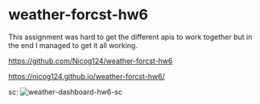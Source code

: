 # weather-forcst-hw6

This assignment was hard to get the different apis to work together but in the end I managed to get it all working.


https://github.com/Nicog124/weather-forcst-hw6

https://nicog124.github.io/weather-forcst-hw6/

sc:
![weather-dashboard-hw6-sc](https://user-images.githubusercontent.com/78495603/113074410-04b61e00-9199-11eb-8788-de291f4c127c.png)
